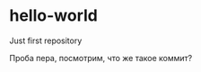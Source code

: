 # hello-world
Just first repository

<script>alert()</script> 
Проба пера, посмотрим, что же такое коммит? 

